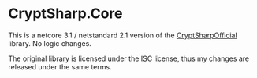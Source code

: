 # CryptSharp.Core

This is a netcore 3.1 / netstandard 2.1 version of the [CryptSharpOfficial](https://www.zer7.com/software/cryptsharp) library. No logic changes.

The original library is licensed under the ISC license, thus my changes are released under the same terms.
